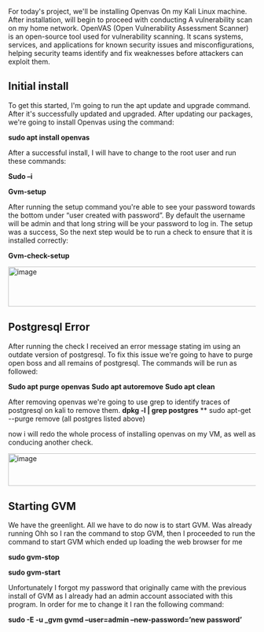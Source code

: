 For today's project, we'll be installing Openvas On my Kali Linux machine. After installation, will begin to proceed with conducting A vulnerability scan on my home network. OpenVAS (Open Vulnerability Assessment Scanner) is an open-source tool used for vulnerability scanning. It scans systems, services, and applications for known security issues and misconfigurations, helping security teams identify and fix weaknesses before attackers can exploit them. 

## Initial install
To get this started, I'm going to run the apt update and upgrade command. After it's successfully updated and upgraded. After updating our packages, we're going to install Openvas using the command: 
 
**sudo apt install openvas** 
 
After a successful install, I will have to change to the root user and run these commands: 
 
**Sudo –i** 
 
**Gvm-setup** 
 
  After running the setup command you're able to see your password towards the bottom under “user created with password”. By default the username will be admin and that long string will be your password to log in.
The setup was a success, So the next step would be to run a check to ensure that it is installed correctly: 
 
**Gvm-check-setup** 
 
<img width="975" height="81" alt="image" src="https://github.com/user-attachments/assets/b5631457-d1c6-450f-b2d0-7546ec85364b" />

## Postgresql Error
After running the check I received an error message stating im using an outdate version of postgresql.   To fix this issue we're going to have to purge open boss and all remains of postgresql.  The commands will be run as followed:

**Sudo apt purge openvas**
**Sudo apt autoremove**
**Sudo apt clean**

After removing openvas we're going to use grep to identify traces of postgresql on kali to remove them.
**dpkg -l | grep postgres**
** sudo apt-get  --purge remove (all postgres listed above)


now i will redo the whole process of installing openvas on my VM, as well as conducing another check. 

<img width="667" height="66" alt="image" src="https://github.com/user-attachments/assets/50a3f754-91b5-40d9-b909-bf6687e6953e" />

## Starting GVM  
We have the greenlight. All we have to do now is to start GVM. Was already running Ohh so I ran the command to stop GVM, then I proceeded to run the command to start GVM which ended up loading the web browser for me

**sudo gvm-stop**

**sudo gvm-start**


Unfortunately I forgot my password that originally came with the previous install of GVM as I already had an admin account associated with this program. In order for me to change it I ran the following command:

**sudo -E -u _gvm gvmd –user=admin –new-password=’new password’**


